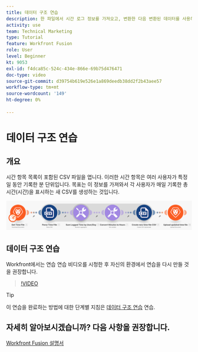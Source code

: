 ```yaml
---
title: 데이터 구조 연습
description: 한 파일에서 시간 로그 정보를 가져오고, 변환한 다음 변환된 데이터를 사용하여 새 파일을 만드는 방법에 대해 알아봅니다. [!DNL Adobe Workfront Fusion].
activity: use
team: Technical Marketing
type: Tutorial
feature: Workfront Fusion
role: User
level: Beginner
kt: 9053
exl-id: f4dca85c-524c-434e-866e-69b75d476471
doc-type: video
source-git-commit: d39754b619e526e1a869deedb38dd2f2b43aee57
workflow-type: tm+mt
source-wordcount: '149'
ht-degree: 0%

---
```


# 데이터 구조 연습

## 개요

시간 항목 목록이 포함된 CSV 파일을 엽니다. 이러한 시간 항목은 여러 사용자가 특정 일 동안 기록한 분 단위입니다. 목표는 이 정보를 가져와서 각 사용자가 매일 기록한 총 시간(시간)을 표시하는 새 CSV를 생성하는 것입니다.

![Fusion 시나리오의 이미지](assets/data-structures-and-data-stores-1.png)

## 데이터 구조 연습

Workfront에서는 연습 연습 비디오를 시청한 후 자신의 환경에서 연습을 다시 만들 것을 권장합니다.

>[!VIDEO](https://video.tv.adobe.com/v/335294/?quality=12)

>[!TIP]
>
>이 연습을 완료하는 방법에 대한 단계별 지침은 [데이터 구조 연습](https://experienceleague.adobe.com/docs/workfront-learn/tutorials-workfront/fusion/exercises/data-structures.html?lang=en) 연습.


## 자세히 알아보시겠습니까? 다음 사항을 권장합니다.

[Workfront Fusion 설명서](https://experienceleague.adobe.com/docs/workfront/using/adobe-workfront-fusion/workfront-fusion-2.html?lang=en)
